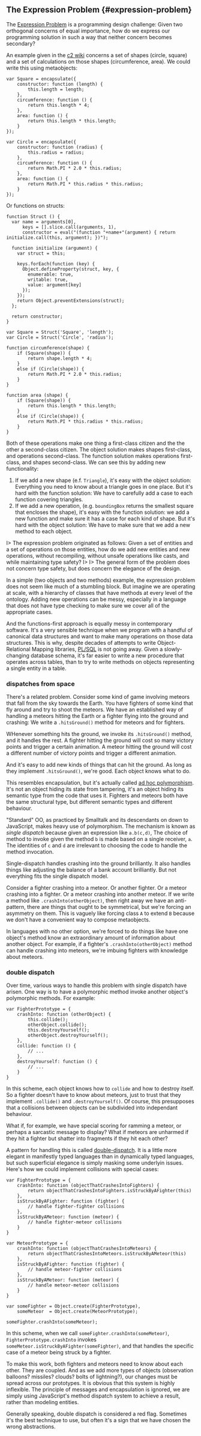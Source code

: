 ## The Expression Problem {#expression-problem}

The [Expression Problem] is a programming design challenge: Given two orthogonal concerns of equal importance, how do we express our programming solution in such a way that neither concern becomes secondary?

[Expression Problem]: https://en.wikipedia.org/wiki/Expression_problem

An example given in the [c2 wiki] concerns a set of shapes (circle, square) and a set of calculations on those shapes (circumference, area).  We could write this using metaobjects:

~~~~~~~~
var Square = encapsulate({
	constructor: function (length) {
		this.length = length;
	},
	circumference: function () {
		return this.length * 4;
	},
	area: function () {
		return this.length * this.length;
	}
});

var Circle = encapsulate({
	constructor: function (radius) {
		this.radius = radius;
	},
	circumference: function () {
		return Math.PI * 2.0 * this.radius;
	},
	area: function () {
		return Math.PI * this.radius * this.radius;
	}
});
~~~~~~~~

Or functions on structs:

~~~~~~~~
function Struct () {
  var name = arguments[0],
      keys = [].slice.call(arguments, 1),
      constructor = eval("(function "+name+"(argument) { return initialize.call(this, argument); })");

  function initialize (argument) {
    var struct = this;

    keys.forEach(function (key) {
      Object.defineProperty(struct, key, {
        enumerable: true,
        writable: true,
        value: argument[key]
      });
    });
    return Object.preventExtensions(struct);
  };

  return constructor;
}

var Square = Struct('Square', 'length');
var Circle = Struct('Circle', 'radius');

function circumference(shape) {
	if (Square(shape)) {
		return shape.length * 4;
	}
	else if (Circle(shape)) {
		return Math.PI * 2.0 * this.radius;
	}
}

function area (shape) {
	if (Square(shape)) {
		return this.length * this.length;
	}
	else if (Circle(shape)) {
		return Math.PI * this.radius * this.radius;
	}
}
~~~~~~~~

Both of these operations make one thing a first-class citizen and the the other a second-class citizen. The object solution makes shapes first-class, and operations second-class. The function solution makes operations first-class, and shapes second-class. We can see this by adding new functionality:

1. If we add a new shape (e.f. `Triangle`), it's easy with the object solution: Everything you need to know about a triangle goes in one place. But it's hard with the function solution: We have to carefully add a case to each function covering triangles.
1. If we add a new operation, (e.g. `boundingBox` returns the smallest square that encloses the shape), it's easy with the function solution: we add a new function and make sure it has a case for each kind of shape. But it's hard with the object solution: We have to make sure that we add a new method to each object.

I> The expression problem originated as follows: Given a set of entities and a set of operations on those entities, how do we add new entities and new operations, without recompiling, without unsafe operations like casts, and while maintaining type safety?
I>
I> The general form of the problem does not concern type safety, but does concern the elegance of the design.

[c2 wiki]: http://c2.com/cgi/wiki?ExpressionProblem

In a simple (two objects and two methods) example, the expression problem does not seem like much of a stumbling block. But imagine we are operating at scale, with a hierarchy of classes that have methods at every level of the ontology. Adding new operations can be messy, especially in a language that does not have type checking to make sure we cover all of the appropriate cases.

And the functions-first approach is equally messy in contemporary software. It's a very sensible technique when we program with a handful of canonical data structures and want to make many operations on those data structures. This is why, despite decades of attempts to write Object-Relational Mapping libraries, [PL/SQL] is not going away. Given a slowly-changing database schema, it's far easier to write a new procedure that operates across tables, than to try to write methods on objects representing a single entity in a table.

[PL/SQL]: https://en.wikipedia.org/wiki/PL/SQL

### dispatches from space

There's a related problem. Consider some kind of game involving meteors that fall from the sky towards the Earth. You have fighters of some kind that fly around and try to shoot the meteors. We have an established way of handling a meteors hitting the Earth or a fighter flying into the ground and crashing: We write a `.hitsGround()` method for meteors and for fighters.

WHenever something hits the ground, we invoke its `.hitsGround()` method, and it handles the rest. A fighter hitting the ground will cost so many victory points and trigger a certain animation. A meteor hitting the ground will cost a different number of victory points and trigger a different animation.

And it's easy to add new kinds of things that can hit the ground. As long as they implement `.hitsGround()`, we're good. Each object knows what to do.

This resembles encapsulation, but it's actually called [ad hoc polymorphism]. It's not an object hiding its state from tampering, it's an object hiding its semantic type from the code that uses it. Fighters and meteors both have the same structural type, but different semantic types and different behaviour.

[ad hoc polymorphism]: https://en.wikipedia.org/wiki/Polymorphism_(computer_science)

"Standard" OO, as practiced by Smalltalk and its descendants on down to JavaScript, makes heavy use of polymorphism. The mechanism is known as *single dispatch* because given an expression like `a.b(c,d)`, The choice of method to invoke given the method `b` is made based on a single receiver, `a`. The identities of `c` and `d` are irrelevant to choosing the code to handle the method invocation.

Single-dispatch handles crashing into the ground brilliantly. It also handles things like adjusting the balance of a bank account brilliantly. But not everything fits the single dispatch model.

Consider a fighter crashing into a meteor. Or another fighter. Or a meteor crashing into a fighter. Or a meteor crashing into another meteor. If we write a method like `.crashInto(otherObject)`, then right away we have an anti-pattern, there are things that ought to be symmetrical, but we're forcing an asymmetry on them. This is vaguely like forcing class `A` to extend `B` because we don't have a convenient way to compose metaobjects.

In languages with no other option, we're forced to do things like have one object's method know an extraordinary amount of information about another object. For example, if a fighter's `.crashInto(otherObject)` method can handle crashing into meteors, we're imbuing fighters with knowledge about meteors.

### double dispatch

Over time, various ways to handle this problem with single dispatch have arisen. One way is to have a polymorphic method invoke another object's polymorphic methods. For example:

~~~~~~~~
var FighterPrototype = {
	crashInto: function (otherObject) {
		this.collide();
		otherObject.collide();
		this.destroyYourself();
		otherObject.destroyYourself();
	},
	collide: function () {
		// ...
	},
	destroyYourself: function () {
		// ...
	}
}
~~~~~~~~

In this scheme, each object knows how to `collide` and how to destroy itself. So a fighter doesn't have to know about meteors, just to trust that they implement `.collide()` and `.destroyYourself()`. Of course, this presupposes that a collisions between objects can be subdivided into independant behaviour.

What if, for example, we have special scoring for ramming a meteor, or perhaps a sarcastic message to display? What if meteors are unharmed if they hit a fighter but shatter into fragments if they hit each other?

A pattern for handling this is called [double-dispatch]. It is a little more elegant in manifestly typed languages than in dynamically typed languages, but such superficial elegance is simply masking some underlyin issues. Here's how we could implement collisions with special cases:

[double-dispatch]: https://en.wikipedia.org/wiki/Double_dispatch

~~~~~~~~
var FighterPrototype = {
	crashInto: function (objectThatCrashesIntoFighters) {
		return objectThatCrashesIntoFighters.isStruckByAFighter(this)
	},
	isStruckByAFighter: function (fighter) {
		// handle fighter-fighter collisions
	},
	isStruckByAMeteor: function (meteor) {
		// handle fighter-meteor collisions
	}
}

var MeteorPrototype = {
	crashInto: function (objectThatCrashesIntoMeteors) {
		return objectThatCrashesIntoMeteors.isStruckByAMeteor(this)
	},
	isStruckByAFighter: function (fighter) {
		// handle meteor-fighter collisions
	},
	isStruckByAMeteor: function (meteor) {
		// handle meteor-meteor collisions
	}
}

var someFighter = Object.create(FighterPrototype),
    someMeteor  = Object.create(MeteorPrototype);

someFighter.crashInto(someMeteor);
~~~~~~~~

In this scheme, when we call `someFighter.crashInto(someMeteor)`, `FighterPrototype.crashInto` invokes `someMeteor.isStruckByAFighter(someFighter)`, and that handles the specific case of a meteor being struck by a fighter.

To make this work, both fighters and meteors need to know about each other. They are coupled. And as we add more types of objects (observation balloons? missiles? clouds? bolts of lightning?), our changes must be spread across our prototypes. It is obvious that this system is highly inflexible. The principle of messages and encapsulation is ignored, we are simply using JavaScript's method dispatch system to achieve a result, rather than modeling entities.

Generally speaking, double dispatch is considered a red flag. Sometimes it's the best technique to use, but often it's a sign that we have chosen the wrong abstractions.